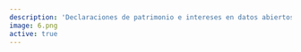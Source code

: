 ```yaml
---
description: 'Declaraciones de patrimonio e intereses en datos abiertos. Vía @Ciudadanoi #AgendaTransparencia http://agendatransparencia.cl http://ow.ly/i/azl2g'
image: 6.png
active: true
---
```

